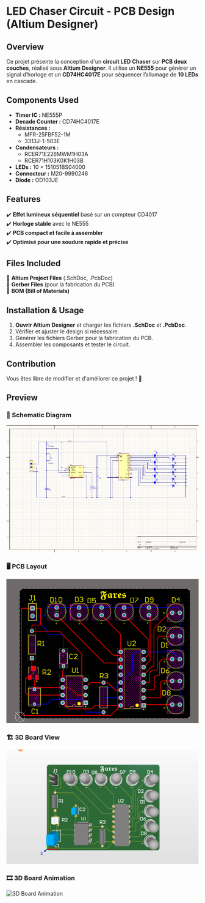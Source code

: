# LED Chaser Circuit - PCB Design (Altium Designer)

## Overview  
Ce projet présente la conception d'un **circuit LED Chaser** sur **PCB deux couches**, réalisé sous **Altium Designer**. Il utilise un **NE555** pour générer un signal d’horloge et un **CD74HC4017E** pour séquencer l’allumage de **10 LEDs** en cascade.  

## Components Used  
- **Timer IC :** NE555P  
- **Decade Counter :** CD74HC4017E  
- **Résistances :**  
  - MFR-25FBF52-1M  
  - 3313J-1-503E  
- **Condensateurs :**  
  - RCER71E226MWM1H03A  
  - RCER71H103K0K1H03B  
- **LEDs :** 10 × 151051BS04000  
- **Connecteur :** M20-9990246  
- **Diode :** OD103JE  

## Features  
✔️ **Effet lumineux séquentiel** basé sur un compteur CD4017  
✔️ **Horloge stable** avec le NE555  
✔️ **PCB compact et facile à assembler**  
✔️ **Optimisé pour une soudure rapide et précise**  

## Files Included  
📁 **Altium Project Files** (.SchDoc, .PcbDoc)  
📁 **Gerber Files** (pour la fabrication du PCB)  
📁 **BOM (Bill of Materials)**  

## Installation & Usage  
1. **Ouvrir Altium Designer** et charger les fichiers **.SchDoc** et **.PcbDoc**.  
2. Vérifier et ajuster le design si nécessaire.  
3. Générer les fichiers Gerber pour la fabrication du PCB.  
4. Assembler les composants et tester le circuit.  

## Contribution  
Vous êtes libre de modifier et d'améliorer ce projet ! 🚀  

## Preview  
### 📜 Schematic Diagram  
 ![Schematic Diagram](https://github.com/FaresAmor/LED-CHASER/blob/main/LED%20chaser/img/schematic.png)  
### 🖥️ PCB Layout  
 ![PCB Layout](https://github.com/FaresAmor/LED-CHASER/blob/main/LED%20chaser/img/PCB.png)  
### 🏗️ 3D Board View  
 ![3D Board View](https://github.com/FaresAmor/LED-CHASER/blob/main/LED%20chaser/img/board.png) 

### 🎞️ 3D Board Animation  
 ![3D Board Animation](https://github.com/FaresAmor/LED-CHASER/blob/main/LED%20chaser/img/board.gif) 


